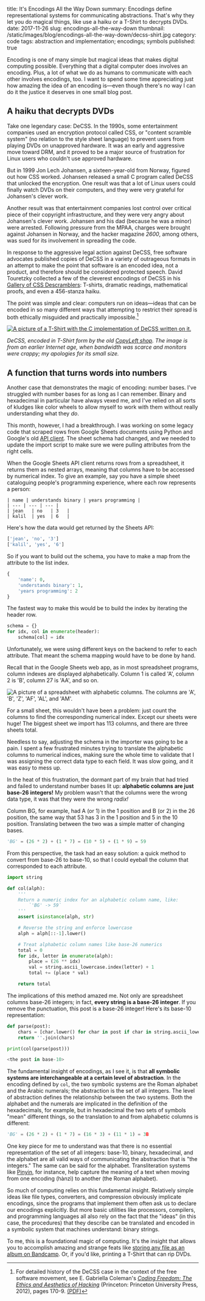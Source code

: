 title: It's Encodings All the Way Down 
summary: Encodings define representational systems for communicating abstractions. That's why they let you do magical things, like use a haiku or a T-Shirt to decrypts DVDs.
date: 2017-11-26
slug: encodings-all-the-way-down
thumbnail: /static/images/blog/encodings-all-the-way-down/decss-shirt.jpg
category: code
tags: abstraction and implementation; encodings; symbols 
published: true


Encoding is one of many simple but magical ideas that makes digital computing possible.
Everything that a digital computer does involves an encoding. Plus, a lot of what we do as humans to
communicate with each other involves encodings, too. I want to spend some time
appreciating just how amazing the idea of an encoding is&mdash;even though there's
no way I can do it the justice it deserves in one small blog post.

## A haiku that decrypts DVDs

Take one legendary case: DeCSS. In the 1990s, some entertainment companies used
an encryption protocol called CSS, or "content scramble system" (no relation to
the style sheet language)
to prevent users from playing DVDs on unapproved hardware. It was an early and
aggressive move toward DRM, and it proved to be a major source of frustration for
Linux users who couldn't use approved hardware.

But in 1999 Jon Lech Johansen, a sixteen-year-old from Norway, figured out how CSS worked.
Johansen released a small C program called DeCSS that unlocked the encryption.
One result was that a lot of Linux users could
finally watch DVDs on their computers, and they were very grateful for Johansen's clever work.

Another result was that entertainment companies lost control over critical piece of their
copyright infrastructure, and they were very angry about Johansen's clever
work. Johansen and his dad (because he was a minor) were arrested. Following
pressure from the MPAA, charges were brought against Johansen in Norway, and
the hacker magazine *2600*, among others, was sued for its involvement in
spreading the code.

In response to the aggressive legal action against DeCSS, free software
advocates published copies of DeCSS in a variety of outrageous formats in an attempt to
make the point that software is an encoded idea, not a product, and therefore should be
considered protected speech. David Touretzky collected a few of the cleverest
encodings of DeCSS in his [Gallery of CSS
Descramblers](http://www.cs.cmu.edu/~dst/DeCSS/Gallery/): T-shirts, dramatic
readings, mathematical proofs, and even a 456-stanza haiku.

The point was simple and clear: computers run on ideas&mdash;ideas that can
be encoded in so many different ways that attempting to restrict their spread
is both ethically misguided and practically impossible.[^coleman]

[![A picture of a T-Shirt with the C implementation of DeCSS written
on it.](/static/images/blog/encodings-all-the-way-down/decss-shirt.jpg)
](http://web.archive.org/web/20040310112358/http://www.copyleft.net:80/item.phtml?dynamic=1&referer=%2Fitem.phtml%3Fdynamic%3D1%26page%3Dproduct_276_back.phtml&page=product_271_front.phtml)

<p class="text-center small">
    <em>DeCSS, encoded in T-Shirt form by the old
    <a href="http://web.archive.org/web/20040310112358/http://www.copyleft.net:80/item.phtml?dynamic=1&referer=%2Fitem.phtml%3Fdynamic%3D1%26page%3Dproduct_276_back.phtml&page=product_271_front.phtml">CopyLeft shop</a>.
    The image is from an earlier Internet age, when bandwidth was scarce and
    monitors were crappy; my apologies for its small size.</em>
</p>

## A function that turns words into numbers

Another case that demonstrates the magic of encoding: number bases.
I've struggled with number bases for as long as
I can remember. Binary and hexadecimal in particular have always
vexed me, and I've relied on all sorts of kludges like color wheels to allow myself to work with
them without really understanding what they _do_. 

This month, however, I had a breakthrough. I was working on some legacy
code that scraped rows from Google Sheets documents
using Python and Google's old
[API client](https://github.com/google/google-api-python-client). The sheet 
schema had changed, and we needed to update the import script to make
sure we were pulling attributes from the right cells.

When the Google Sheets API client returns rows from a
spreadsheet, it returns them as nested arrays, meaning that columns have to be
accessed by numerical index. To give an example, say you have a simple sheet
cataloguing people's programming experience, where each row represents a person:

```
| name | understands binary | years programming |
| --- | --- | --- |
| jean   | no   | 3   |
| kalil  | yes  | 6   |
```

Here's how the data would get returned by the Sheets API:

```python
['jean', 'no', '3']
['kalil', 'yes', '6']
```

So if you want to build out the schema, you have to make a map from the
attribute to the list index.

```python
{
    'name': 0,
    'understands binary': 1,
    'years programming': 2
}
```

The fastest way to make this would be to build the index by iterating the header row.

```python
schema = {}
for idx, col in enumerate(header):
    schema[col] = idx
```

Unfortunately, we were using different keys on the backend to refer to each
attribute. That meant the schema mapping would have to be done by hand. 

Recall that in the Google Sheets web app, as in most spreadsheet programs,
column indexes are displayed alphabetically. Column 1 is called 'A', column 2
is 'B', column 27 is 'AA', and so on.

![A picture of a spreadsheet with alphabetic columns. The columns are 'A', 'B',
'Z', 'AF', 'AL', and
'AM'.](/static/images/blog/encodings-all-the-way-down/alphabetic-columns.png)

For a small sheet, this wouldn't have been a problem: just count the columns to 
find the corresponding numerical index. Except our sheets were huge!
The biggest sheet we import has 113 columns, and there are three sheets total. 

Needless to say, adjusting the schema in the importer was going to be a
pain. I spent a few frustrated minutes trying to translate the
alphabetic columns to numerical indices, making sure the whole time to validate
that I was assigning the correct data type to each field. It was slow going,
and it was easy to mess up.

In the heat of this frustration, the dormant part of my brain that had
tried and failed to understand number bases lit up: **alphabetic columns are just
base-26 integers!** My problem wasn't that the columns were the wrong data type,
it was that they were the wrong _radix!_

Column BG, for example, had A (or 1) in the 1
position and B (or 2) in the 26 position, the same way that 53 has 3 in the
1 position and 5 in the 10 position. Translating between the two was
a simple matter of changing bases.

```python
'BG' = (26 * 2) + (1 * 7) = (10 * 5) + (1 * 9) = 59
```

From this perspective, the task had an easy solution:
a quick method to convert from base-26 to base-10, so that I could eyeball
the column that corresponded to each attribute.

```python
import string

def col(alph):
    '''
    Return a numeric index for an alphabetic column name, like:
        `'BG' -> 59`
    '''
    assert isinstance(alph, str)

    # Reverse the string and enforce lowercase
    alph = alph[::-1].lower()

    # Treat alphabetic column names like base-26 numerics
    total = 0 
    for idx, letter in enumerate(alph):
        place = (26 ** idx)
        val = string.ascii_lowercase.index(letter) + 1
        total += (place * val)

    return total
```

The implications of this method amazed me. Not only are
spreadsheet columns base-26 integers; in fact, **every string is a base-26
integer**. If you remove the punctuation, this post is a base-26 integer!
Here's its base-10 representation:

```python
def parse(post):
    chars = [char.lower() for char in post if char in string.ascii_lowercase]
    return ''.join(chars) 

print(col(parse(post)))

<the post in base-10>
```

The fundamental insight of encodings, as I see it, is that **all symbolic
systems are interchangeable at a certain level of abstraction**. In the
encoding defined by `col`, the two symbolic systems are the Roman alphabet and the
Arabic numerals; the abstraction is the set of all integers. The level of
abstraction defines the relationship between the two systems. Both the alphabet
and the numerals are implicated in the definition of the hexadecimals,
for example, but in hexadecimal the two sets of symbols "mean" different things,
so the translation to and from alphabetic columns is different:

```python
'BG' = (26 * 2) + (1 * 7) = (16 * 3) + (11 * 1) = 3B
```

One key piece for me to understand was that there is no essential representation
of the set of all integers: base-10, binary, hexadecimal, and the alphabet are
all valid ways of communicating the abstraction that is "the integers." The
same can be said for the alphabet. Transliteration systems like
[Pinyin](https://en.wikipedia.org/wiki/Pinyin), for
instance, help capture the meaning of a text when moving from one encoding
(hànzì) to another (the Roman alphabet).

So much of computing relies on this fundamental insight. Relatively simple ideas like
file types, converters, and compression obviously implicate encodings, since
the programs that implement them often ask us to declare our encodings
explicitly. But more basic utilities like processors, compilers, and
programming languages all also rely on the fact that the
"ideas" (in this case, the procedures) that they describe can be translated and encoded
in a symbolic system that machines understand: binary strings.

To me, this is a foundational magic of computing. It's the insight that allows you
to accomplish amazing and strange feats like [storing any file as an album on
Bandcamp](). Or, if you'd like, printing a T-Shirt that can rip DVDs.

[^coleman]: For detailed history of the DeCSS case in the context of the
free software movement, see E. Gabriella Coleman's *[Coding Freedom: The Ethics
and Aesthetics of Hacking](https://press.princeton.edu/titles/9883.html)*
(Princeton: Princeton University Press, 2012), pages 170-9. [(PDF)](https://gabriellacoleman.org/Coleman-Coding-Freedom.pdf)
